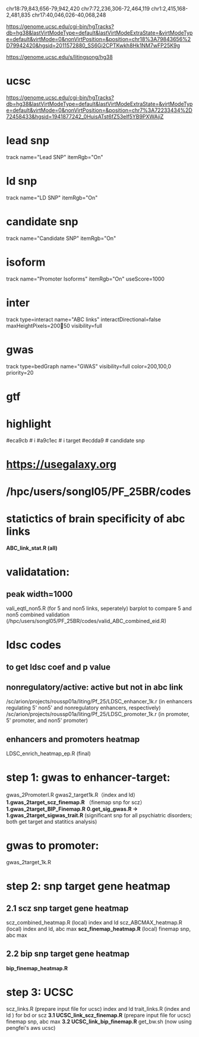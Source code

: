 chr18:79,843,656-79,942,420
chr7:72,236,306-72,464,119
chr1:2,415,168-2,481,835
chr17:40,046,026-40,068,248

https://genome.ucsc.edu/cgi-bin/hgTracks?db=hg38&lastVirtModeType=default&lastVirtModeExtraState=&virtModeType=default&virtMode=0&nonVirtPosition=&position=chr18%3A79843656%2D79942420&hgsid=2011572880_SS6Gi2CPTKwkh8Hk1NM7wFP25K9g

 https://genome.ucsc.edu/s/litingsong/hg38

# ucsc 
https://genome.ucsc.edu/cgi-bin/hgTracks?db=hg38&lastVirtModeType=default&lastVirtModeExtraState=&virtModeType=default&virtMode=0&nonVirtPosition=&position=chr7%3A72233434%2D72458433&hgsid=1941877242_0HuisATst6fZ53elf5YB9PXWAjiZ

# lead snp
track name="Lead SNP" itemRgb="On"

# ld snp
track name="LD SNP" itemRgb="On"

# candidate snp
track name="Candidate SNP" itemRgb="On"

# isoform
track name="Promoter Isoforms" itemRgb="On" useScore=1000

# inter
track type=interact name="ABC links" interactDirectional=false maxHeightPixels=200:100:50 visibility=full

# gwas
track type=bedGraph name="GWAS" visibility=full color=200,100,0 priority=20


# gtf 

# highlight 
#eca9cb  # i
#a9c1ec  # i target
#ecdda9  # candidate snp


# https://usegalaxy.org

# /hpc/users/songl05/PF_25BR/codes

# statictics of brain specificity of abc links 
 **ABC_link_stat.R (all)**


# validatation:
## peak width=1000
vali_eqtl_non5.R (for 5 and non5 links, seperately) barplot to compare 5 and non5
combined validation (/hpc/users/songl05/PF_25BR/codes/valid_ABC_combined_eid.R) 


# ldsc codes
## to get ldsc coef and p value
## nonregulatory/active: active but not in abc link
/sc/arion/projects/roussp01a/liting/Pf_25/LDSC_enhancer_1k.r (in enhancers regulating 5' non5' and nonregulatory enhancers, respectively)
/sc/arion/projects/roussp01a/liting/Pf_25/LDSC_promoter_1k.r (in promoter, 5' promoter, and non5' promoter)

## enhancers and promoters heatmap
LDSC_enrich_heatmap_ep.R   (final)

# step 1: gwas to enhancer-target: 
gwas_2PromoterI.R 
gwas2_target1k.R（index and ld）
**1.gwas_2target_scz_finemap.R** （finemap snp for scz）
**1.gwas_2target_BIP_Finemap.R**
**0.get_sig_gwas.R -> 1.gwas_2target_sigwas_trait.R** (significant snp for all psychiatric disorders; both get target and statitics analysis)

# gwas to promoter: 
gwas_2target_1k.R


# step 2: snp target gene heatmap 
## 2.1 scz snp target gene heatmap 
scz_combined_heatmap.R (local) index and ld
scz_ABCMAX_heatmap.R (local) index and ld, abc max
**scz_finemap_heatmap.R** (local) finemap snp, abc max

## 2.2 bip snp target gene heatmap 
**bip_finemap_heatmap.R**


# step 3: UCSC
scz_links.R (prepare input file for ucsc) index and ld
trait_links.R (index and ld ) for bd or scz
**3.1 UCSC_link_scz_finemap.R** (prepare input file for ucsc)  finemap snp, abc max
**3.2 UCSC_link_bip_finemap.R**
get_bw.sh (now using pengfei's aws ucsc) 
